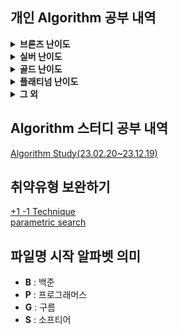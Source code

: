 ## 개인 Algorithm 공부 내역
<details>
<summary> <b>브론즈 난이도</b> </summary>

|                      문제명(링크)                       | 난이도 |         유형         |                          비고                           |
|:--------------------------------------------------:|:---:|:------------------:|:-----------------------------------------------------:|
| [2023 밈 투표](https://www.acmicpc.net/problem/29731) | B5  |      구현, 문자열       | [대회 문제](https://www.acmicpc.net/category/detail/3876) |
|    [모비스](https://www.acmicpc.net/problem/28074)    | B4  |      구현, 문자열       |     [대회 문제](https://www.acmicpc.net/category/846)     |

</details>

<details>
<summary> <b>실버 난이도</b> </summary>

|                       문제명(링크)                       | 난이도 |         유형         |                          비고                           |
|:---------------------------------------------------:|:---:|:------------------:|:-----------------------------------------------------:|
|   [1로 만들기](https://www.acmicpc.net/problem/1463)    | S3  |         DP         |                                                       |
|  [1로 만들기2](https://www.acmicpc.net/problem/12852)   | S1  |     DP, Graph      |                                                       |
|  [2xn 타일링](https://www.acmicpc.net/problem/11726)   | S3  |         DP         |                                                       |
|  [2xn 타일링2](https://www.acmicpc.net/problem/11727)  | S3  |         DP         |                                                       |
|  [2차원 배열의 합](https://www.acmicpc.net/problem/2167)  | S5  |      구현, 누적합       |                                                       |
|     [30](https://www.acmicpc.net/problem/10610)     | S4  | Math, 그리디, 정렬, 문자열 | [대회 문제](https://www.acmicpc.net/category/detail/1322) |
|  [1,2,3 더하기](https://www.acmicpc.net/problem/9095)  | S3  |        그리디         | [대회 문제](https://www.acmicpc.net/category/detail/884)  |

</details>

<details>
<summary> <b>골드 난이도</b> </summary>

| 문제명(링크) | 난이도 | 유형 |                          비고                          |
|:-------:|:---:|:--:|:----------------------------------------------------:|
|    -    |  -  | -  | - |

</details>

<details>
<summary> <b>플래티넘 난이도</b> </summary>

| 문제명(링크) | 난이도 | 유형 | 비고 |
|:-------:|:---:|:--:|:--:|
|    -    |  -  | -  | -  |


</details>

<details>
<summary> <b>그 외</b> </summary>

|                       문제명(링크)                       | 난이도 |         유형         |                          비고                           |
|:---------------------------------------------------:|:---:|:------------------:|:-----------------------------------------------------:|
|                      1이 될 때까지                       |  -  |        그리디         |                                                       |
</details>

## Algorithm 스터디 공부 내역
[Algorithm Study(23.02.20~23.12.19)](https://github.com/Algorithm-Study/Algorithm)

## 취약유형 보완하기
[+1 -1 Technique](https://www.codetree.ai/landing/level-test/5297/result/4?started=true&innerIdx=0)  
[parametric search](https://www.codetree.ai/landing/level-test/6652/result/4?started=true&innerIdx=0)

## 파일명 시작 알파벳 의미
- **B** : 백준
- **P** : 프로그래머스
- **G** : 구름
- **S** : 소프티어